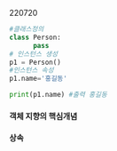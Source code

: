 220720

```python
#클래스정의
class Person:
      pass
# 인스턴스 생성
p1 = Person()
#인스턴스 속성
p1.name='홍길동'

print(p1.name) #출력 홍길동
```

#### 객체 지향의 핵심개념

#### 상속


